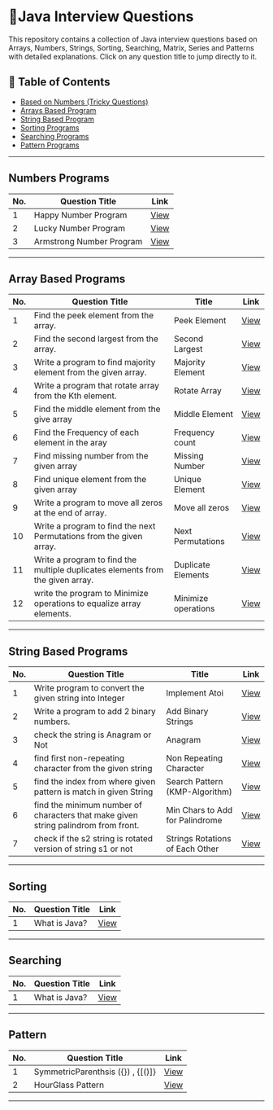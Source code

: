 # 🎯Java Interview Questions

This repository contains a collection of Java interview questions based on Arrays, Numbers, Strings, Sorting, Searching, Matrix, Series and Patterns  with detailed explanations. Click on any question title to jump directly to it.


## 📜 Table of Contents
- [Based on Numbers (Tricky Questions)](#numbers-programs)
- [Arrays Based Program](#array-based-programs)
- [String Based Program](#string-based-programs)
- [Sorting Programs](#sorting)
- [Searching Programs](#searching)
- [Pattern Programs](#pattern)

---

## Numbers Programs


| No. | Question Title | Link |
|----|--------------|------|
| 1  | Happy Number Program | [View](https://github.com/Prashant2468/Java-Practice-Questions/blob/main/Numbers/HappyNumber.java) |
| 2  | Lucky Number Program | [View](https://github.com/Prashant2468/Java-Practice-Questions/blob/main/Numbers/LuckyNumber.java) |
| 3  | Armstrong Number Program | [View](https://github.com/Prashant2468/Java-Practice-Questions/blob/main/Numbers/ArmstrongNumber.java) |

---

## Array Based Programs

| No. | Question Title | Title |Link |
|----|--------------|------|-----|
| 1  | Find the peek element from the array.| Peek Element | [View](https://github.com/Prashant2468/Java-Practice-Questions/blob/main/Arrays/PeekElement.java) |
| 2  | Find the second largest from the array.| Second Largest |[View](https://github.com/Prashant2468/Java-Practice-Questions/blob/main/Arrays/SecondLargestNumber.java) |
| 3  | Write a program to find majority element from the given array. | Majority Element | [View](https://github.com/Prashant2468/Java-Practice-Questions/blob/main/Arrays/MajorityElement.java)|
| 4  | Write a program that rotate array from the Kth element. | Rotate Array | [View](https://github.com/Prashant2468/Java-Practice-Questions/blob/main/Arrays/Rotate_from_kth_element) 
| 5  | Find the middle element from the give array | Middle Element | [View](https://github.com/Prashant2468/Java-Practice-Questions/blob/main/Arrays/FindMid.java) 
| 6  | Find the Frequency of each element in the aray | Frequency count | [View](https://github.com/Prashant2468/Java-Practice-Questions/blob/main/Arrays/CountFrequency.java) 
| 7  | Find missing number from the given array |Missing Number | [View](https://github.com/Prashant2468/Java-Practice-Questions/blob/main/Arrays/MissingNumber.java) 
| 8  | Find unique element from the given array | Unique Element| [View](https://github.com/Prashant2468/Java-Practice-Questions/blob/main/Arrays/FindUniqueElement.java) 
| 9  | Write a program to move all zeros at the end of array. |Move all zeros| [View](https://github.com/Prashant2468/Java-Practice-Questions/blob/main/Arrays/MoveAllZerosToEnd.java)
| 10  | Write a program to find the next Permutations from the given array.|Next Permutations | [View](https://github.com/Prashant2468/Java-Practice-Questions/blob/main/Arrays/NextPermutations.java)
| 11  | Write a program to find the multiple duplicates elements from the given array. |Duplicate Elements| [View](https://github.com/Prashant2468/Java-Practice-Questions/blob/main/Arrays/FindMultipleDuplicates.java)
| 12  | write the program to Minimize operations to equalize array elements. | Minimize operations | [View](https://github.com/Prashant2468/Java-Practice-Questions/blob/main/Arrays/LevelUpTheNumbers.java)








---

## String Based Programs

| No. | Question Title | Title |Link |
|----|--------------|------|-----|
| 1  | Write program to convert the given string into Integer | Implement Atoi | [View](https://github.com/Prashant2468/Java-Practice-Questions/blob/main/Strings/AtoiStringToInteger.java)
| 2  | Write a program to add 2 binary numbers.  |Add Binary Strings| [View](https://github.com/Prashant2468/Java-Practice-Questions/blob/main/Strings/AddBinaryNumbers.java)
| 3  | check the string is Anagram or Not |Anagram | [View](https://github.com/Prashant2468/Java-Practice-Questions/blob/main/Strings/AnagramString.java)
| 4  | find first non-repeating character from the given string |Non Repeating Character| [View](https://github.com/Prashant2468/Java-Practice-Questions/blob/main/Strings/NonRepeatingChar.java)
| 5  | find the index from where given pattern is match in given String |Search Pattern (KMP-Algorithm) | [View](https://github.com/Prashant2468/Java-Practice-Questions/blob/main/Strings/SearchPattern.java)
| 6  | find the minimum number of characters that make given string palindrom from front. |Min Chars to Add for Palindrome | [View](https://github.com/Prashant2468/Java-Practice-Questions/blob/main/Strings/MinCharForPalindrome.java)
| 7  | check if the s2 string is rotated version of string s1 or not |Strings Rotations of Each Other | [View](https://github.com/Prashant2468/Java-Practice-Questions/blob/main/Strings/RotatedString.java)


---

## Sorting

| No. | Question Title | Link |
|----|--------------|------|
| 1  | What is Java? | [View](questions/what-is-java.md) |

---

## Searching

| No. | Question Title | Link |
|----|--------------|------|
| 1  | What is Java? | [View](questions/what-is-java.md) |

---

## Pattern

| No. | Question Title | Link |
|----|--------------|------|
| 1  | SymmetricParenthsis ({}) , {[()]} | [View](https://github.com/Prashant2468/Java-Practice-Questions/blob/main/Parenthesis/SymmetricParenthsis.java) |
| 2  | HourGlass Pattern| [View](https://github.com/Prashant2468/Java-Practice-Questions/blob/main/Patterns/HourGlassWithChar.java) |



---

